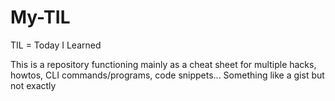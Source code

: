 # My-TIL
TIL = Today I Learned

This is a repository functioning mainly as a cheat sheet for multiple hacks, howtos, CLI commands/programs, code snippets... Something like a gist but not exactly
